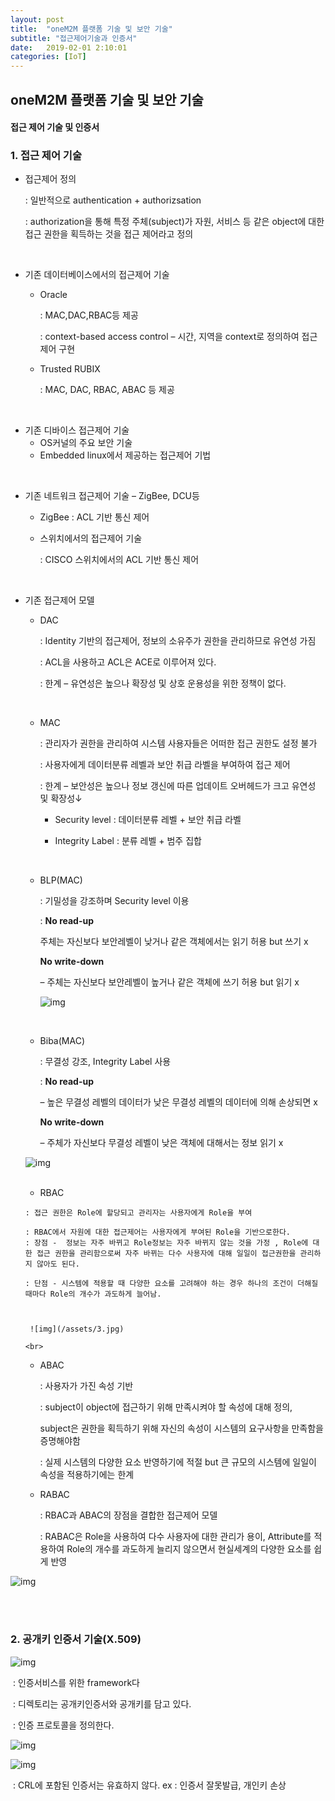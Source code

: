 ```yaml
---
layout: post
title:  "oneM2M 플랫폼 기술 및 보안 기술"
subtitle: "접근제어기술과 인증서"
date:   2019-02-01 2:10:01
categories: [IoT]
---
```


## oneM2M **플랫폼 기술 및 보안 기술**

#### 					접근 제어 기술 및 인증서 



### 1. 접근 제어 기술

- 접근제어 정의

  : 일반적으로 authentication + authorizsation

  : authorization을 통해 특정 주체(subject)가 자원, 서비스 등 같은 object에 대한 접근 권한을 획득하는 것을 접근 제어라고 정의

 <br>

- 기존 데이터베이스에서의 접근제어 기술
  - Oracle

    : MAC,DAC,RBAC등 제공

    : context-based access control – 시간, 지역을 context로 정의하여 접근제어 구현

  - Trusted RUBIX

    : MAC, DAC, RBAC, ABAC 등 제공

 <br>

- 기존 디바이스 접근제어 기술
  - OS커널의 주요 보안 기술
  - Embedded linux에서 제공하는 접근제어 기법

 <br>

- 기존 네트워크 접근제어 기술 – ZigBee, DCU등

  - ZigBee : ACL 기반 통신 제어

  - 스위치에서의 접근제어 기술

    : CISCO 스위치에서의 ACL 기반 통신 제어

 

 

 <br>

- 기존 접근제어 모델

  - DAC

    : Identity 기반의 접근제어, 정보의 소유주가 권한을 관리하므로 유연성 가짐

    : ACL을 사용하고 ACL은 ACE로 이루어져 있다.

    : 한계 – 유연성은 높으나 확장성 및 상호 운용성을 위한 정책이 없다.

    <br>

  - MAC

    : 관리자가 권한을 관리하여 시스템 사용자들은 어떠한 접근 권한도 설정 불가

    : 사용자에게 데이터분류 레벨과 보안 취급 라벨을 부여하여 접근 제어

    : 한계 – 보안성은 높으나 정보 갱신에 따른 업데이트 오버헤드가 크고 유연성 및 확장성↓

    - Security level : 데이터분류 레벨 + 보안 취급 라벨

    - Integrity Label : 분류 레벨 + 범주 집합

      <br>

  - BLP(MAC)

    : 기밀성을 강조하며 Security level 이용

    : **No read-up** 

    주체는 자신보다 보안레벨이 낮거나 같은 객체에서는 읽기 허용 but 쓰기 x

     **No write-down**

     – 주체는 자신보다 보안레벨이 높거나 같은 객체에 쓰기 허용 but 읽기 x

    ![img](/assets/1.jpg)

    <br>

  - Biba(MAC)

    : 무결성 강조, Integrity Label 사용

    : **No read-up** 

    – 높은 무결성 레벨의 데이터가 낮은 무결성 레벨의 데이터에 의해 손상되면 x

     **No write-down** 

    – 주체가 자신보다 무결성 레벨이 낮은 객체에 대해서는 정보 읽기 x

  ![img](/assets/2.jpg)

  <br>

  

    -  RBAC

      : 접근 권한은 Role에 할당되고 관리자는 사용자에게 Role을 부여

      : RBAC에서 자원에 대한 접근제어는 사용자에게 부여된 Role을 기반으로한다.​		: 장점 -  정보는 자주 바뀌고 Role정보는 자주 바뀌지 않는 것을 가정 , Role에 대한 접근 권한을 관리함으로써 자주 바뀌는 다수 사용자에 대해 일일이 접근권한을 관리하지 않아도 된다.

      : 단점 - 시스템에 적용할 때 다양한 요소를 고려해야 하는 경우 하나의 조건이 더해질 때마다 Role의 개수가 과도하게 늘어남.

      

      ​	![img](/assets/3.jpg)

      <br>

  - ABAC

    : 사용자가 가진 속성 기반

    :  subject이 object에 접근하기 위해 만족시켜야 할 속성에 대해 정의,

    subject은 권한을 획득하기 위해 자신의 속성이 시스템의 요구사항을 만족함을 증명해야함

    : 실제 시스템의 다양한 요소 반영하기에 적절 but 큰 규모의 시스템에 일일이 속성을 적용하기에는 한계<br>

  - RABAC

    : RBAC과 ABAC의 장점을 결합한 접근제어 모델

    : RABAC은 Role을 사용하여 다수 사용자에 대한 관리가 용이, Attribute를 적용하여 Role의 개수를 과도하게 늘리지 않으면서 현실세계의 다양한 요소를 쉽게 반영

![img](/assets/4.jpg)

 

 

 

 

 <br><br>





### 2. 공개키 인증서 기술(X.509)

![img](/assets/5.jpg)

​    : 인증서비스를 위한 framework다

​    : 디렉토리는 공개키인증서와 공개키를 담고 있다. 

​    : 인증 프로토콜을 정의한다.

![img](/assets/6.png)

![img](/assets/7.png)

​    : CRL에 포함된 인증서는 유효하지 않다. ex : 인증서 잘못발급, 개인키 손상

